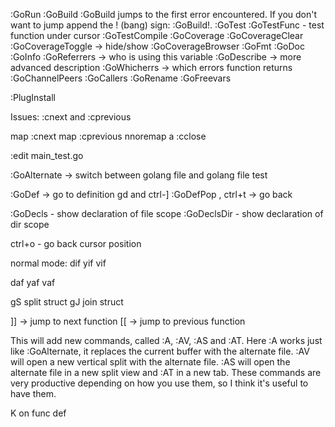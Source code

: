 :GoRun
:GoBuild
:GoBuild jumps to the first error encountered. If you don't want to jump append the ! (bang) sign: :GoBuild!.
:GoTest
:GoTestFunc - test function under cursor
:GoTestCompile
:GoCoverage
:GoCoverageClear
:GoCoverageToggle -> hide/show
:GoCoverageBrowser
:GoFmt
:GoDoc
:GoInfo
:GoReferrers -> who is using this variable
:GoDescribe -> more advanced description
:GoWhicherrs -> which errors function returns
:GoChannelPeers
:GoCallers
:GoRename <dstname>
:GoFreevars

:PlugInstall

Issues:
 :cnext and :cprevious

map <C-n> :cnext<CR>
map <C-m> :cprevious<CR>
nnoremap <leader>a :cclose<CR>

 :edit main_test.go

:GoAlternate -> switch between golang file and golang file test

:GoDef -> go to definition gd and ctrl-]
:GoDefPop , ctrl+t -> go back

:GoDecls - show declaration of file scope
:GoDeclsDir - show declaration of dir scope

ctrl+o - go back cursor position

 normal mode:
 dif
 yif
 vif

 daf
 yaf
 vaf

 gS split struct
 gJ join struct


 ]] -> jump to next function
[[ -> jump to previous function

This will add new commands, called :A, :AV, :AS and :AT. Here :A works just like :GoAlternate, it replaces the current buffer with the alternate file. :AV will open a new vertical split with the alternate file. :AS will open the alternate file in a new split view and :AT in a new tab. These commands are very productive depending on how you use them, so I think it's useful to have them.


K on func def